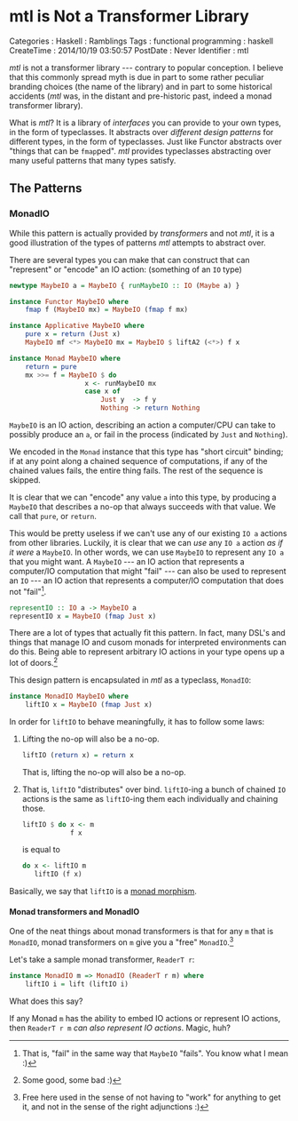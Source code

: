 mtl is Not a Transformer Library
================================

Categories
:   Haskell
:   Ramblings
Tags
:   functional programming
:   haskell
CreateTime
:   2014/10/19 03:50:57
PostDate
:   Never
Identifier
:   mtl

*mtl* is not a transformer library --- contrary to popular conception.  I
believe that this commonly spread myth is due in part to some rather peculiar
branding choices (the name of the library) and in part to some historical
accidents (*mtl* was, in the distant and pre-historic past, indeed a monad
transformer library).

What is *mtl*?  It is a library of *interfaces* you can provide to your own
types, in the form of typeclasses.  It abstracts over *different design
patterns* for different types, in the form of typeclasses.  Just like Functor
abstracts over "things that can be `fmap`ped".  *mtl* provides typeclasses
abstracting over many useful patterns that many types satisfy.

The Patterns
------------

### MonadIO

While this pattern is actually provided by *transformers* and not *mtl*, it is
a good illustration of the types of patterns *mtl* attempts to abstract over.

There are several types you can make that can construct that can "represent"
or "encode" an IO action: (something of an `IO` type)

~~~haskell
newtype MaybeIO a = MaybeIO { runMaybeIO :: IO (Maybe a) }

instance Functor MaybeIO where
    fmap f (MaybeIO mx) = MaybeIO (fmap f mx)

instance Applicative MaybeIO where
    pure x = return (Just x)
    MaybeIO mf <*> MaybeIO mx = MaybeIO $ liftA2 (<*>) f x

instance Monad MaybeIO where
    return = pure
    mx >>= f = MaybeIO $ do
                   x <- runMaybeIO mx
                   case x of
                       Just y  -> f y
                       Nothing -> return Nothing
~~~

`MaybeIO` is an IO action, describing an action a computer/CPU can take to
possibly produce an `a`, or fail in the process (indicated by `Just` and
`Nothing`).

We encoded in the `Monad` instance that this type has "short circuit" binding;
if at any point along a chained sequence of computations, if any of the
chained values fails, the entire thing fails.  The rest of the sequence is
skipped.

It is clear that we can "encode" any value `a` into this type, by producing a
`MaybeIO` that describes a no-op that always succeeds with that value.  We
call that `pure`, or `return`.

This would be pretty useless if we can't use any of our existing `IO a`
actions from other libraries.  Luckily, it is clear that we can *use* any `IO
a` action *as if it were* a `MaybeIO`.  In other words, we can use `MaybeIO`
to represent any `IO a` that you might want.  A `MaybeIO` --- an IO action
that represents a computer/IO computation that might "fail" --- can also be
used to represent an `IO` --- an IO action that represents a computer/IO
computation that does not "fail"[^nofail].

[^nofail]: That is, "fail" in the same way that `MaybeIO` "fails".  You know
what I mean :)

~~~haskell
representIO :: IO a -> MaybeIO a
representIO x = MaybeIO (fmap Just x)
~~~

There are a lot of types that actually fit this pattern.  In fact, many DSL's
and things that manage IO and cusom monads for interpreted environments can do
this.  Being able to represent arbitrary IO actions in your type opens up a
lot of doors.[^doors]

[^doors]: Some good, some bad :)

This design pattern is encapsulated in *mtl* as a typeclass, `MonadIO`:

~~~haskell
instance MonadIO MaybeIO where
    liftIO x = MaybeIO (fmap Just x)
~~~

In order for `liftIO` to behave meaningfully, it has to follow some laws:

1.  Lifting the no-op will also be a no-op.

    ~~~haskell
    liftIO (return x) = return x
    ~~~

    That is, lifting the no-op will also be a no-op.

2.  That is, `liftIO` "distributes" over bind.  `liftIO`-ing a bunch of
    chained `IO` actions is the same as `liftIO`-ing them each individually
    and chaining those.

    ~~~haskell
    liftIO $ do x <- m
                f x
    ~~~

    is equal to

    ~~~haskell
    do x <- liftIO m
       liftIO (f x)
    ~~~

Basically, we say that `liftIO` is a [monad morphism][mmorph].

[mmorph]: http://hackage.haskell.org/package/mmorph-1.0.4/docs/Control-Monad-Morph.html


#### Monad transformers and MonadIO

One of the neat things about monad transformers is that for any `m` that is
`MonadIO`, monad transformers on `m` give you a "free" `MonadIO`.[^free]

[^free]: Free here used in the sense of not having to "work" for anything to
get it, and not in the sense of the right adjunctions :)

Let's take a sample monad transformer, `ReaderT r`:

~~~haskell
instance MonadIO m => MonadIO (ReaderT r m) where
    liftIO i = lift (liftIO i)
~~~

What does this say?

If any Monad `m` has the ability to embed IO actions or represent IO actions,
then `ReaderT r m` *can also represent IO actions*.  Magic, huh?













